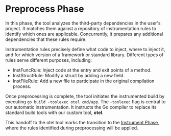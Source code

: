 # Preprocess Phase

In this phase, the tool analyzes the third-party dependencies in the user's project. It matches them against a repository of instrumentation rules to identify which ones are applicable. Concurrently, it prepares any additional dependencies that these rules require.

Instrumentation rules precisely define what code to inject, where to inject it, and for which version of a framework or standard library. Different types of rules serve different purposes, including:

- InstFuncRule: Inject code at the entry and exit points of a method.
- InstStructRule: Modify a struct by adding a new field.
- InstFileRule: Add a new file to participate in the original compilation process.

Once preprocessing is complete, the tool initiates the instrumented build by executing `go build -toolexec otel cmd/app`. The `-toolexec` flag is central to our automatic instrumentation. It instructs the Go compiler to replace its standard build tools with our custom tool, **otel**.

This handoff to the otel tool marks the transition to the [Instrument Phase](./instrument.md), where the rules identified during preprocessing will be applied.